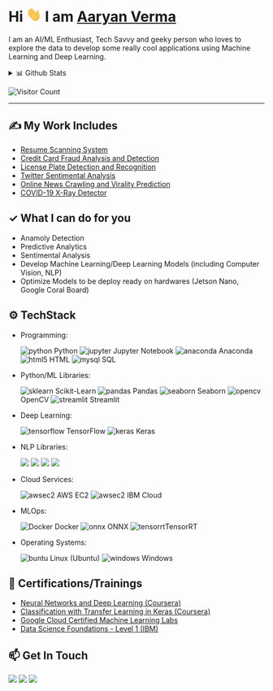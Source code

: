 <!--
**Aaryanverma/Aaryanverma** is a ✨ _special_ ✨ repository because its `README.md` (this file) appears on your GitHub profile.

Here are some ideas to get you started:

- 🔭 I’m currently working on ...
- 🌱 I’m currently learning ...
- 👯 I’m looking to collaborate on ...
- 🤔 I’m looking for help with ...
- 💬 Ask me about ...
- 📫 How to reach me: ...
- 😄 Pronouns: ...
- ⚡ Fun fact: ...
-->

# Hi <img src="https://raw.githubusercontent.com/ABSphreak/ABSphreak/master/gifs/Hi.gif" width="30px"> I am [Aaryan Verma](https://github.com/Aaryanverma)

I am an AI/ML Enthusiast, Tech Savvy and geeky person who loves to explore the data to develop some really cool applications using Machine Learning and Deep Learning.

<details>
<summary>📊 Github Stats</summary>

<p align="center"> <br><img src="https://github-readme-stats.vercel.app/api?username=Aaryanverma&show_icons=true&theme=gotham" alt="Aaryan Verma | Stats" />
<br><br>
 <img src="https://github-readme-stats.vercel.app/api/top-langs/?username=Aaryanverma&theme=dark" alt="Top Lnagugages"/>

</details>

![Visitor Count](https://profile-counter.glitch.me/{Aaryanverma}/count.svg)
- - -

## ✍️ My Work Includes
- [Resume Scanning System](https://resume-scan.herokuapp.com/)
- [Credit Card Fraud Analysis and Detection](https://github.com/Aaryanverma/Fraud-Analysis-and-Detection)
- [License Plate Detection and Recognition](https://github.com/Aaryanverma/License_Plate_Detector)
- [Twitter Sentimental Analysis](https://github.com/Aaryanverma/Twitter-Sentimental-Analysis-)
- [Online News Crawling and Virality Prediction](https://github.com/Aaryanverma/News_Virality_Prediction)
- [COVID-19 X-Ray Detector](https://github.com/Aaryanverma/COVID-19-X-Ray-Detector)


## ✓ What I can do for you
- Anamoly Detection
- Predictive Analytics
- Sentimental Analysis
- Develop Machine Learning/Deep Learning Models (including Computer Vision, NLP)
- Optimize Models to be deploy ready on hardwares (Jetson Nano, Google Coral Board)

## ⚙️ TechStack
- Programming:

  <img src="https://cdn3.iconfinder.com/data/icons/logos-and-brands-adobe/512/267_Python-512.png" alt="python" width="30" height="30"/> Python
  <img src="https://upload.wikimedia.org/wikipedia/commons/thumb/3/38/Jupyter_logo.svg/1767px-Jupyter_logo.svg.png" alt="jupyter" width="30" height="30"/> Jupyter Notebook
  <img src="https://www.psych.mcgill.ca/labs/mogillab/anaconda2/pkgs/anaconda-navigator-1.4.3-py27_0/lib/python2.7/site-packages/anaconda_navigator/static/images/anaconda-icon-1024x1024.png" alt="anaconda" width="30" height="30"/> Anaconda
  <img src="https://upload.wikimedia.org/wikipedia/commons/thumb/6/61/HTML5_logo_and_wordmark.svg/512px-HTML5_logo_and_wordmark.svg.png" alt="html5" height="30"/> HTML
  <img src="https://i.pinimg.com/originals/50/f1/58/50f1582a95bdac10f1c3fa295c8b947b.png" alt="mysql" width="30" height="30"/> SQL

- Python/ML Libraries:

  <img src="https://upload.wikimedia.org/wikipedia/commons/thumb/0/05/Scikit_learn_logo_small.svg/1024px-Scikit_learn_logo_small.svg.png" alt="sklearn" height="30"/> Scikit-Learn 
  <img src="https://upload.wikimedia.org/wikipedia/commons/thumb/2/22/Pandas_mark.svg/1200px-Pandas_mark.svg.png" alt="pandas" width="30" height="30"/> Pandas 
  <img src="http://seaborn.pydata.org/_images/logo-mark-lightbg.svg" alt="seaborn" width="30" height="30"/> Seaborn 
  <img src="https://opencv.org/wp-content/uploads/2020/07/OpenCV_logo_no_text_.png" alt="opencv" width="30" height="30"/> OpenCV 
  <img src="https://streamlit.io/images/brand/streamlit-mark-color.svg" alt="streamlit" width="30" height="30"/> Streamlit 
 
- Deep Learning:

  <img src="https://upload.wikimedia.org/wikipedia/commons/thumb/2/2d/Tensorflow_logo.svg/1200px-Tensorflow_logo.svg.png" alt="tensorflow" width="30" height="30"/> TensorFlow 
  <img src="https://upload.wikimedia.org/wikipedia/commons/thumb/a/ae/Keras_logo.svg/600px-Keras_logo.svg.png" alt="keras" width="30" height="30"/> Keras

- NLP Libraries:

  <img height="30" src="https://img.shields.io/badge/NLTK-black?style=for-the-badge&logo=NLTK&logoColor=white"/> <img height="30" src="https://img.shields.io/badge/spaCy-blue?style=for-the-badge&logo=spaCy&logoColor=white"/> <img height="30" src="https://img.shields.io/badge/Textblob-black?style=for-the-badge&logo=Textblob&logoColor=white"/>   <img height="30" src="https://img.shields.io/badge/Re-black?style=for-the-badge&logo=Re&logoColor=white"/>

- Cloud Services:
 
  <img src="https://upload.wikimedia.org/wikipedia/commons/thumb/b/b9/AWS_Simple_Icons_Compute_Amazon_EC2_Instances.svg/1200px-AWS_Simple_Icons_Compute_Amazon_EC2_Instances.svg.png" alt="awsec2" width="25" height="25"/> AWS EC2 
  <img src="https://i.pinimg.com/originals/b0/b1/8b/b0b18bd010c5851b5f82d0a98bfde369.png" alt="awsec2" width="25" height="25"/> IBM Cloud

- MLOps:

  <img src="https://cdn3.iconfinder.com/data/icons/logos-and-brands-adobe/512/97_Docker-512.png" alt="Docker" width="25" height="25"/> Docker 
  <img src="https://artwork.lfaidata.foundation/projects/onnx/icon/color/onnx-icon-color.png" alt="onnx" width="25" height="25"/> ONNX 
  <img src="https://encrypted-tbn0.gstatic.com/images?q=tbn:ANd9GcSLYNgeLyw-m2xzyTK7kiBj3CciCnyi6KBLOTBmbdgXKOCaZLYEVKifnhJQjVayuwF45rw&usqp=CAU" alt="tensorrt" height="25"/>TensorRT

- Operating Systems:

  <img src="https://seeklogo.com/images/U/ubuntu-logo-8FDEC6A07B-seeklogo.com.png" alt="buntu" height="20" width="20"/> Linux (Ubuntu) 
  <img src="https://upload.wikimedia.org/wikipedia/commons/thumb/5/5f/Windows_logo_-_2012.svg/1200px-Windows_logo_-_2012.svg.png" alt="windows" height="20" width="20"/> Windows

## 📃 Certifications/Trainings
- [Neural Networks and Deep Learning (Coursera)](https://www.coursera.org/account/accomplishments/certificate/WWBBEB4SYFCX)
- [Classification with Transfer Learning in Keras (Coursera)](http://coursera.org/verify/GKFKWVTVEUCF)
- [Google Cloud Certified Machine Learning Labs](https://google.qwiklabs.com/public_profiles/f56881d6-94cc-43cd-b94b-fd484bf52d3c)
- [Data Science Foundations - Level 1 (IBM)](https://www.youracclaim.com/badges/696dde85-6156-49f6-b697-45a22f09034b/linked_in_profile)

## 📫 Get In Touch
[<img height="30" src="https://img.shields.io/badge/Gmail-D14836?style=for-the-badge&logo=gmail&logoColor=white"/>](mailto:aryan212verma@gmail.com)
[<img height="30" src="https://img.shields.io/badge/linkedin-blue.svg?&style=for-the-badge&logo=linkedin&logoColor=white" />](https://www.linkedin.com/in/aaryanverma/)
[<img height="30" src="https://img.shields.io/badge/twitter-%231DA1F2.svg?&style=for-the-badge&logo=twitter&logoColor=white" />](https://twitter.com/iam_aaryanverma)
